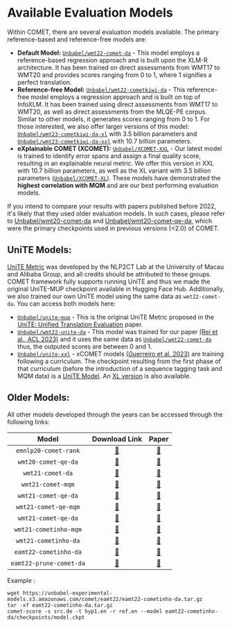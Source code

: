 # Available Evaluation Models

Within COMET, there are several evaluation models available. The primary reference-based and reference-free models are:

- **Default Model:** [`Unbabel/wmt22-comet-da`](https://huggingface.co/Unbabel/wmt22-comet-da) - This model employs a reference-based regression approach and is built upon the XLM-R architecture. It has been trained on direct assessments from WMT17 to WMT20 and provides scores ranging from 0 to 1, where 1 signifies a perfect translation.
- **Reference-free Model:** [`Unbabel/wmt22-cometkiwi-da`](https://huggingface.co/Unbabel/wmt23-cometkiwi-da) - This reference-free model employs a regression approach and is built on top of InfoXLM. It has been trained using direct assessments from WMT17 to WMT20, as well as direct assessments from the MLQE-PE corpus. Similar to other models, it generates scores ranging from 0 to 1. For those interested, we also offer larger versions of this model: [`Unbabel/wmt23-cometkiwi-da-xl`](https://huggingface.co/Unbabel/wmt23-cometkiwi-da-xl) with 3.5 billion parameters and [`Unbabel/wmt23-cometkiwi-da-xxl`](https://huggingface.co/Unbabel/wmt23-cometkiwi-da-xxl) with 10.7 billion parameters.
- **eXplainable COMET (XCOMET):** [`Unbabel/XCOMET-XXL`](https://huggingface.co/Unbabel/XCOMET-XXL) - Our latest model is trained to identify error spans and assign a final quality score, resulting in an explainable neural metric. We offer this version in XXL with 10.7 billion parameters, as well as the XL variant with 3.5 billion parameters ([`Unbabel/XCOMET-XL`](https://huggingface.co/Unbabel/XCOMET-XL)). These models have demonstrated the **highest correlation with MQM** and are our best performing evaluation models.

If you intend to compare your results with papers published before 2022, it's likely that they used older evaluation models. In such cases, please refer to [Unbabel/wmt20-comet-da](https://huggingface.co/Unbabel/wmt20-comet-da) and [Unbabel/wmt20-comet-qe-da](https://huggingface.co/Unbabel/wmt20-comet-qe-da), which were the primary checkpoints used in previous versions (<2.0) of COMET.

## UniTE Models:

[UniTE Metric](https://aclanthology.org/2022.acl-long.558/) was developed by the NLP2CT Lab at the University of Macau and Alibaba Group, and all credits should be attributed to these groups. COMET framework fully supports running UniTE and thus we made the original UniTE-MUP checkpoint available in Hugging Face Hub. Additionally, we also trained our own UniTE model using the same data as `wmt22-comet-da`. You can access both models here:

- [`Unbabel/unite-mup`](https://huggingface.co/Unbabel/unite-mup) - This is the original UniTE Metric proposed in the [UniTE: Unified Translation Evaluation](https://aclanthology.org/2022.acl-long.558/) paper.
- [`Unbabel/wmt22-unite-da`](https://huggingface.co/Unbabel/wmt22-unite-da) - This model was trained for our paper [(Rei et al., ACL 2023)](https://aclanthology.org/2023.acl-short.94/) and it uses the same data as [`Unbabel/wmt22-comet-da`](https://huggingface.co/Unbabel/wmt22-comet-da) thus, the outputed scores are between 0 and 1.
- [`Unbabel/unite-xxl`](https://huggingface.co/Unbabel/unite-xxl) - xCOMET models [(Guerreiro et al. 2023)](https://arxiv.org/pdf/2310.10482.pdf) are training following a curriculum. The checkpoint resulting from the first phase of that curriculum (before the introduction of a sequence tagging task and MQM data) is a [UniTE Model](https://aclanthology.org/2022.acl-long.558/). An [XL version](https://huggingface.co/Unbabel/unite-xl) is also available.


## Older Models:

All other models developed through the years can be accessed through the following links:

| Model | Download Link | Paper | 
| :---: | :-----------: | :---: |
| `emnlp20-comet-rank` | [🔗](https://unbabel-experimental-models.s3.amazonaws.com/comet/wmt20/emnlp20-comet-rank.tar.gz) | [🔗](https://aclanthology.org/2020.emnlp-main.213/) |
| `wmt20-comet-qe-da` | [🔗](https://unbabel-experimental-models.s3.amazonaws.com/comet/wmt20/wmt20-comet-qe-da.tar.gz) | [🔗](https://aclanthology.org/2020.wmt-1.101/) |
| `wmt21-comet-da` | [🔗](https://unbabel-experimental-models.s3.amazonaws.com/comet/wmt21/wmt21-comet-da.tar.gz) | [🔗](https://aclanthology.org/2021.wmt-1.111/) |
| `wmt21-comet-mqm` | [🔗](https://unbabel-experimental-models.s3.amazonaws.com/comet/wmt21/wmt21-comet-mqm.tar.gz) | [🔗](https://aclanthology.org/2021.wmt-1.111/) |
| `wmt21-comet-qe-da` | [🔗](https://unbabel-experimental-models.s3.amazonaws.com/comet/wmt21/wmt21-comet-qe-da.tar.gz) | [🔗](https://aclanthology.org/2021.wmt-1.111/) |
| `wmt21-comet-qe-mqm` | [🔗](https://unbabel-experimental-models.s3.amazonaws.com/comet/wmt21/wmt21-comet-qe-mqm.tar.gz) | [🔗](https://aclanthology.org/2021.wmt-1.111/) |
| `wmt21-comet-qe-da` | [🔗](https://unbabel-experimental-models.s3.amazonaws.com/comet/wmt21/wmt21-comet-qe-da.tar.gz) | [🔗](https://aclanthology.org/2021.wmt-1.111/) |
| `wmt21-cometinho-mqm` | [🔗](https://unbabel-experimental-models.s3.amazonaws.com/comet/wmt21/wmt21-cometinho-mqm.tar.gz) | [🔗](https://aclanthology.org/2021.wmt-1.111/) |
| `wmt21-cometinho-da` | [🔗](https://unbabel-experimental-models.s3.amazonaws.com/comet/wmt21/wmt21-cometinho-da.tar.gz) | [🔗](https://aclanthology.org/2021.wmt-1.111/) | 
| `eamt22-cometinho-da` | [🔗](https://unbabel-experimental-models.s3.amazonaws.com/comet/eamt22/eamt22-cometinho-da.tar.gz) | [🔗](https://aclanthology.org/2022.eamt-1.9/) |
| `eamt22-prune-comet-da` | [🔗](https://unbabel-experimental-models.s3.amazonaws.com/comet/eamt22/eamt22-prune-comet-da.tar.gz) | [🔗](https://aclanthology.org/2022.eamt-1.9/) |

Example :

```
wget https://unbabel-experimental-models.s3.amazonaws.com/comet/eamt22/eamt22-cometinho-da.tar.gz
tar -xf eamt22-cometinho-da.tar.gz
comet-score -s src.de -t hyp1.en -r ref.en --model eamt22-cometinho-da/checkpoints/model.ckpt
```
